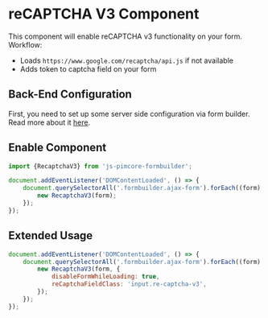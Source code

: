 # reCAPTCHA V3 Component

This component will enable reCAPTCHA v3 functionality on your form. Workflow: 
- Loads `https://www.google.com/recaptcha/api.js` if not available
- Adds token to captcha field on your form

## Back-End Configuration
First, you need to set up some server side configuration via form builder. Read more about it [here](https://github.com/dachcom-digital/pimcore-formbuilder/blob/master/docs/03_SpamProtection.md#recaptcha-v3). 

## Enable Component
```js
import {RecaptchaV3} from 'js-pimcore-formbuilder';
```

```js
document.addEventListener('DOMContentLoaded', () => {
    document.querySelectorAll('.formbuilder.ajax-form').forEach((form) => {
        new RecaptchaV3(form);
    });
});
```

## Extended Usage
```js
document.addEventListener('DOMContentLoaded', () => {
    document.querySelectorAll('.formbuilder.ajax-form').forEach((form) => {
        new RecaptchaV3(form, {
            disableFormWhileLoading: true,
            reCaptchaFieldClass: 'input.re-captcha-v3',
        });
    });
});
```
